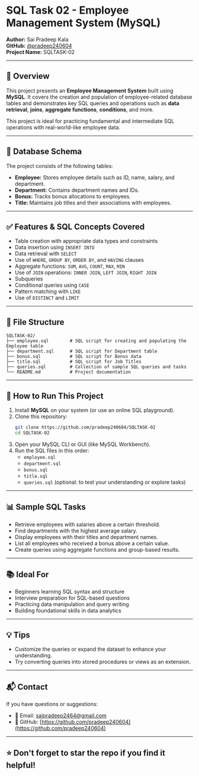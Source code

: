 # SQL Task 02 - Employee Management System (MySQL)

**Author:** Sai Pradeep Kala  
**GitHub:** [@pradeep240604](https://github.com/pradeep240604)  
**Project Name:** SQLTASK-02  

---

## 📌 Overview

This project presents an **Employee Management System** built using **MySQL**. It covers the creation and population
of employee-related database tables and demonstrates key SQL queries and operations such as **data retrieval**, 
**joins**, **aggregate functions**, **conditions**, and more.

This project is ideal for practicing fundamental and intermediate SQL operations with real-world-like employee data.

---

## 🧱 Database Schema

The project consists of the following tables:

- **Employee:** Stores employee details such as ID, name, salary, and department.
- **Department:** Contains department names and IDs.
- **Bonus:** Tracks bonus allocations to employees.
- **Title:** Maintains job titles and their associations with employees.

---

## ✅ Features & SQL Concepts Covered

- Table creation with appropriate data types and constraints  
- Data insertion using `INSERT INTO`  
- Data retrieval with `SELECT`  
- Use of `WHERE`, `GROUP BY`, `ORDER BY`, and `HAVING` clauses  
- Aggregate functions: `SUM`, `AVG`, `COUNT`, `MAX`, `MIN`  
- Use of `JOIN` operations: `INNER JOIN`, `LEFT JOIN`, `RIGHT JOIN`  
- Subqueries  
- Conditional queries using `CASE`  
- Pattern matching with `LIKE`  
- Use of `DISTINCT` and `LIMIT`  

---

## 📂 File Structure

```
SQLTASK-02/
├── employee.sql        # SQL script for creating and populating the Employee table
├── department.sql      # SQL script for Department table
├── bonus.sql           # SQL script for Bonus data
├── title.sql           # SQL script for Job Titles
├── queries.sql         # Collection of sample SQL queries and tasks
└── README.md           # Project documentation
```

---

## 🚀 How to Run This Project

1. Install **MySQL** on your system (or use an online SQL playground).
2. Clone this repository:
   ```bash
   git clone https://github.com/pradeep240604/SQLTASK-02
   cd SQLTASK-02
   ```
3. Open your MySQL CLI or GUI (like MySQL Workbench).
4. Run the SQL files in this order:
   - `employee.sql`
   - `department.sql`
   - `bonus.sql`
   - `title.sql`
   - `queries.sql` (optional: to test your understanding or explore tasks)

---

## 📊 Sample SQL Tasks

- Retrieve employees with salaries above a certain threshold.
- Find departments with the highest average salary.
- Display employees with their titles and department names.
- List all employees who received a bonus above a certain value.
- Create queries using aggregate functions and group-based results.

---

## 📚 Ideal For

- Beginners learning SQL syntax and structure  
- Interview preparation for SQL-based questions  
- Practicing data manipulation and query writing  
- Building foundational skills in data analytics  

---

## 💡 Tips

- Customize the queries or expand the dataset to enhance your understanding.  
- Try converting queries into stored procedures or views as an extension.  

---

## 📬 Contact

If you have questions or suggestions:

- 📧 Email: [saipradeep2464@gmail.com](mailto:saipradeep2464@gmail.com)  
- 🐙 GitHub: [https://github.com/pradeep240604](https://github.com/pradeep240604)  

---

## ⭐️ Don't forget to star the repo if you find it helpful!
